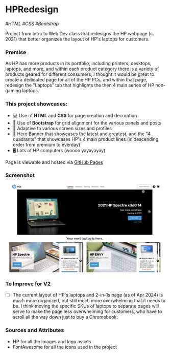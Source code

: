 # HPRedesign

_\#HTML \#CSS \#Bootstrap_

Project from Intro to Web Dev class that redesigns the HP webpage (c. 2021) that better organizes the layout of HP's laptops for customers. 

### Premise
As HP has more products in its portfolio, including printers, desktops, laptops, and more, and within each product category there is a variety of products geared for different consumers, I thought it would be great to create a dedicated page for all of the HP PCs, and within that page, redesign the "Laptops" tab that highlights the then 4 main series of HP non-gaming laptops. 

### This project showcases: 
- 💻 Use of **HTML** and **CSS** for page creation and decoration
- 🎉 Use of **Bootstrap** for grid alignment for the various panels and posts
- 📱 Adaptive to various screen sizes and profiles
- 🔨 Hero Banner that showcases the latest and greatest, and the "4 quadrants" that showcases HP's 4 main product lines \(in descending order from premium to everday\)
- 🖥️ Lots of HP computers \(woooo yayayayay\)

Page is viewable and hosted via [GitHub Pages](https://leungwai.github.io/HPRedesign)

### Screenshot
![Screenshot of the redesign HP webpage for laptops by leungwai](/screenshot.png)

### To Improve for V2
- [ ] The current layout of HP's laptops and 2-in-1s page (as of Apr 2024) is much more organized, but still much more overwhelming that it needs to be. I think moving the specific SKUs of laptops to separate pages will serve to make the page less overwhelming for customers, who have to scroll all the way down just to buy a Chromebook.

### Sources and Attributes
- HP for all the images and logo assets
- FontAwesome for all the icons used in the project
